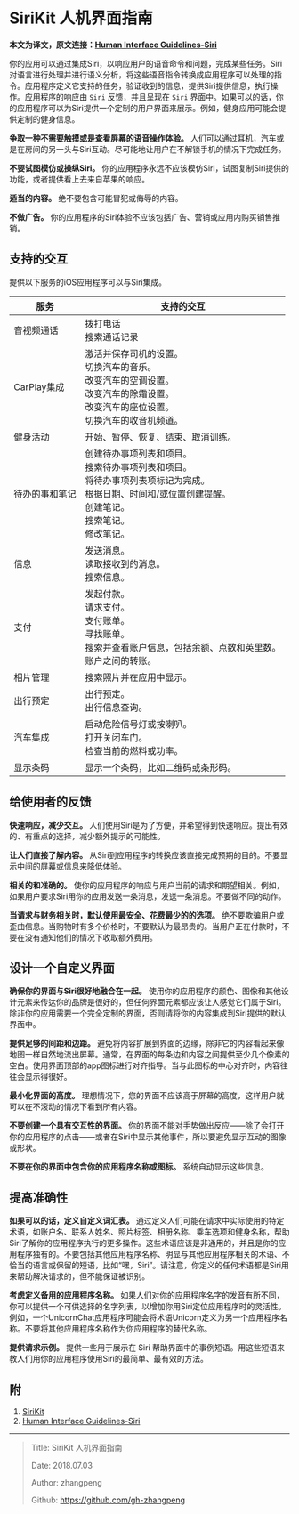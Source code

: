 # SiriKit 人机界面指南

**本文为译文，原文连接：[Human Interface Guidelines-Siri](https://developer.apple.com/design/human-interface-guidelines/ios/system-capabilities/siri/)**

你的应用可以通过集成Siri，以响应用户的语音命令和问题，完成某些任务。Siri对语言进行处理并进行语义分析，将这些语音指令转换成应用程序可以处理的指令。应用程序定义它支持的任务，验证收到的信息，提供Siri提供信息，执行操作。应用程序的响应由 `Siri` 反馈，并且呈现在 `Siri` 界面中。如果可以的话，你的应用程序可以为Siri提供一个定制的用户界面来展示。例如，健身应用可能会提供定制的健身信息。

**争取一种不需要触摸或是查看屏幕的语音操作体验。** 人们可以通过耳机，汽车或是在房间的另一头与Siri互动。尽可能地让用户在不解锁手机的情况下完成任务。

**不要试图模仿或操纵Siri。** 你的应用程序永远不应该模仿Siri，试图复制Siri提供的功能，或者提供看上去来自苹果的响应。

**适当的内容。** 绝不要包含可能冒犯或侮辱的内容。

**不做广告。** 你的应用程序的Siri体验不应该包括广告、营销或应用内购买销售推销。

## 支持的交互

提供以下服务的iOS应用程序可以与Siri集成。

|    服务    | 支持的交互 |
| ---------- | --- |
| 音视频通话 | 拨打电话<br>搜索通话记录 |
| CarPlay集成 | 激活并保存司机的设置。<br>切换汽车的音乐。<br>改变汽车的空调设置。<br>改变汽车的除霜设置。<br>改变汽车的座位设置。<br>切换汽车的收音机频道。|
| 健身活动 | 开始、暂停、恢复、结束、取消训练。 |
| 待办的事和笔记 |  创建待办事项列表和项目。<br>搜索待办事项列表和项目。<br>将待办事项列表项标记为完成。<br>根据日期、时间和/或位置创建提醒。<br>创建笔记。<br>搜索笔记。<br>修改笔记。 |
| 信息 | 发送消息。<br>读取接收到的消息。<br>搜索信息。 |
| 支付 | 发起付款。<br>请求支付。<br>支付账单。<br>寻找账单。<br>搜索并查看账户信息，包括余额、点数和英里数。<br>账户之间的转账。 |
| 相片管理 | 搜索照片并在应用中显示。 |
| 出行预定 | 出行预定。<br>出行信息查询。 |
| 汽车集成 | 启动危险信号灯或按喇叭。<br>打开关闭车门。<br>检查当前的燃料或功率。 |
| 显示条码 | 显示一个条码，比如二维码或条形码。 |

## 给使用者的反馈

**快速响应，减少交互。** 人们使用Siri是为了方便，并希望得到快速响应。提出有效的、有重点的选择，减少额外提示的可能性。

**让人们直接了解内容。** 从Siri到应用程序的转换应该直接完成预期的目的。不要显示中间的屏幕或信息来降低体验。

**相关的和准确的。** 使你的应用程序的响应与用户当前的请求和期望相关。例如，如果用户要求Siri用你的应用发送一条消息，发送一条消息。不要做不同的动作。

**当请求与财务相关时，默认使用最安全、花费最少的的选项。** 绝不要欺骗用户或歪曲信息。当购物时有多个价格时，不要默认为最昂贵的。当用户正在付款时，不要在没有通知他们的情况下收取额外费用。

## 设计一个自定义界面

**确保你的界面与Siri很好地融合在一起。** 使用你的应用程序的颜色、图像和其他设计元素来传达你的品牌是很好的，但任何界面元素都应该让人感觉它们属于Siri。除非你的应用需要一个完全定制的界面，否则请将你的内容集成到Siri提供的默认界面中。

**提供足够的间距和边距。** 避免将内容扩展到界面的边缘，除非它的内容看起来像地图一样自然地流出屏幕。通常，在界面的每条边和内容之间提供至少几个像素的空白。使用界面顶部的app图标进行对齐指导。当与此图标的中心对齐时，内容往往会显示得很好。

**最小化界面的高度。** 理想情况下，您的界面不应该高于屏幕的高度，这样用户就可以在不滚动的情况下看到所有内容。

**不要创建一个具有交互性的界面。** 你的界面不能对手势做出反应——除了会打开你的应用程序的点击——或者在Siri中显示其他事件，所以要避免显示互动的图像或形状。

**不要在你的界面中包含你的应用程序名称或图标。** 系统自动显示这些信息。

## 提高准确性

**如果可以的话，定义自定义词汇表。** 通过定义人们可能在请求中实际使用的特定术语，如账户名、联系人姓名、照片标签、相册名称、乘车选项和健身名称，帮助Siri了解你的应用程序执行的更多操作。这些术语应该是非通用的，并且是你的应用程序独有的。不要包括其他应用程序名称、明显与其他应用程序相关的术语、不恰当的语言或保留的短语，比如“嘿，Siri”。请注意，你定义的任何术语都是Siri用来帮助解决请求的，但不能保证被识别。

**考虑定义备用的应用程序名称。** 如果人们对你的应用程序名字的发音有所不同，你可以提供一个可供选择的名字列表，以增加你用Siri定位应用程序时的灵活性。例如，一个UnicornChat应用程序可能会将术语Unicorn定义为另一个应用程序名称。不要将其他应用程序名称作为你应用程序的替代名称。

**提供请求示例。** 提供一些用于展示在 Siri 帮助界面中的事例短语。用这些短语来教人们用你的应用程序使用Siri的最简单、最有效的方法。

## 附

1. [SiriKit](https://developer.apple.com/documentation/sirikit?language=objc)
2. [Human Interface Guidelines-Siri](https://developer.apple.com/design/human-interface-guidelines/ios/system-capabilities/siri/)

---

> Title: SiriKit 人机界面指南
>
> Date: 2018.07.03
>
> Author: zhangpeng
>
> Github: <https://github.com/gh-zhangpeng>

